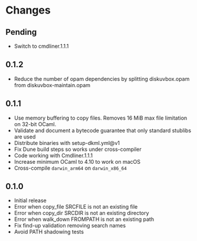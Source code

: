 # Changes

## Pending

- Switch to cmdliner.1.1.1

## 0.1.2

- Reduce the number of opam dependencies by splitting diskuvbox.opam from
  diskuvbox-maintain.opam

## 0.1.1

- Use memory buffering to copy files. Removes 16 MiB max file limitation on
  32-bit OCaml.
- Validate and document a bytecode guarantee that only standard stublibs are used
- Distribute binaries with setup-dkml.yml@v1
- Fix Dune build steps so works under cross-compiler
- Code working with Cmdliner.1.1.1
- Increase minimum OCaml to 4.10 to work on macOS
- Cross-compile `darwin_arm64` on `darwin_x86_64`

## 0.1.0

- Initial release
- Error when copy_file SRCFILE is not an existing file
- Error when copy_dir SRCDIR is not an existing directory
- Error when walk_down FROMPATH is not an existing path
- Fix find-up validation removing search names
- Avoid PATH shadowing tests
